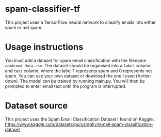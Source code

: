 # spam-classifier-tf
 This project uses a TensorFlow neural network to classify emails into either spam or not spam.

# Usage instructions
 You must add a dataset for spam email classification with the filename `combined_data.csv`. The dataset should be organised into a `label` column and `text` column, where the label 1 represents spam and 0 represents not spam. You can use your own dataset or download the one I used (further down).
 The model can be trained by running main.py. You will then be prompted to enter email text until the program is interrupted.

# Dataset source
 This project uses the Spam Email Classification Dataset I found on Kaggle:
 https://www.kaggle.com/datasets/purusinghvi/email-spam-classification-dataset
